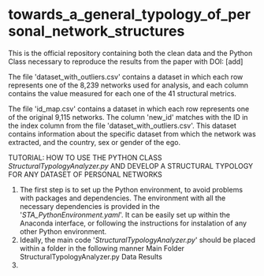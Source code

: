 # towards_a_general_typology_of_personal_network_structures

This is the official repository containing both the clean data and the Python Class necessary to reproduce the results from the paper with DOI: [add]

The file 'dataset_with_outliers.csv' contains a dataset in which each row represents one of the 8,239 networks used for analysis, and each column contains the value measured for each one of the 41 structural metrics.

The file 'id_map.csv' contains a dataset in which each row represents one of the original 9,115 networks. The column 'new_id' matches with the ID in the index column from the file 'dataset_with_outliers.csv'. This dataset contains information about the specific dataset from which the network was extracted, and the country, sex or gender of the ego. 

TUTORIAL: HOW TO USE THE PYTHON CLASS _StructuralTypologyAnalyzer.py_ AND DEVELOP A STRUCTURAL TYPOLOGY FOR ANY DATASET OF PERSONAL NETWORKS

  1) The first step is to set up the Python environment, to avoid problems with packages and dependencies. The environment with all the necessary dependencies is provided in the '_STA_PythonEnvironment.yaml_'. It can be easily set up within the Anaconda interface, or following the instructions for instalation of any other Python environment.
  2) Ideally, the main code '_StructuralTypologyAnalyzer.py_' should be placed within a folder in the following manner
     Main Folder
         StructuralTypologyAnalyzer.py
         Data
         Results
  4) 
